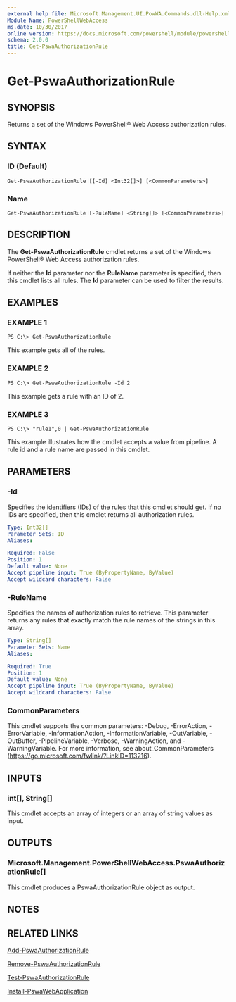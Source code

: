 ```yaml
---
external help file: Microsoft.Management.UI.PowWA.Commands.dll-Help.xml
Module Name: PowerShellWebAccess
ms.date: 10/30/2017
online version: https://docs.microsoft.com/powershell/module/powershellwebaccess/get-pswaauthorizationrule?view=windowsserver2012r2-ps&wt.mc_id=ps-gethelp
schema: 2.0.0
title: Get-PswaAuthorizationRule
---
```


# Get-PswaAuthorizationRule

## SYNOPSIS
Returns a set of the Windows PowerShell® Web Access authorization rules.

## SYNTAX

### ID (Default)
```
Get-PswaAuthorizationRule [[-Id] <Int32[]>] [<CommonParameters>]
```

### Name
```
Get-PswaAuthorizationRule [-RuleName] <String[]> [<CommonParameters>]
```

## DESCRIPTION
The **Get-PswaAuthorizationRule** cmdlet returns a set of the Windows PowerShell® Web Access authorization rules. 

If neither the **Id** parameter nor the **RuleName** parameter is specified, then this cmdlet lists all rules.
The **Id** parameter can be used to filter the results.

## EXAMPLES

### EXAMPLE 1
```
PS C:\> Get-PswaAuthorizationRule
```

This example gets all of the rules.

### EXAMPLE 2
```
PS C:\> Get-PswaAuthorizationRule -Id 2
```

This example gets a rule with an ID of 2.

### EXAMPLE 3
```
PS C:\> "rule1",0 | Get-PswaAuthorizationRule
```

This example illustrates how the cmdlet accepts a value from pipeline.
A rule id and a rule name are passed in this cmdlet.

## PARAMETERS

### -Id
Specifies the identifiers (IDs) of the rules that this cmdlet should get.
If no IDs are specified, then this cmdlet returns all authorization rules.

```yaml
Type: Int32[]
Parameter Sets: ID
Aliases: 

Required: False
Position: 1
Default value: None
Accept pipeline input: True (ByPropertyName, ByValue)
Accept wildcard characters: False
```

### -RuleName
Specifies the names of authorization rules to retrieve.
This parameter returns any rules that exactly match the rule names of the strings in this array.

```yaml
Type: String[]
Parameter Sets: Name
Aliases: 

Required: True
Position: 1
Default value: None
Accept pipeline input: True (ByPropertyName, ByValue)
Accept wildcard characters: False
```

### CommonParameters
This cmdlet supports the common parameters: -Debug, -ErrorAction, -ErrorVariable, -InformationAction, -InformationVariable, -OutVariable, -OutBuffer, -PipelineVariable, -Verbose, -WarningAction, and -WarningVariable. For more information, see about_CommonParameters (https://go.microsoft.com/fwlink/?LinkID=113216).

## INPUTS

### int[], String[]
This cmdlet accepts an array of integers or an array of string values as input.

## OUTPUTS

### Microsoft.Management.PowerShellWebAccess.PswaAuthorizationRule[]
This cmdlet produces a PswaAuthorizationRule object as output.

## NOTES

## RELATED LINKS

[Add-PswaAuthorizationRule](./Add-PswaAuthorizationRule.md)

[Remove-PswaAuthorizationRule](./Remove-PswaAuthorizationRule.md)

[Test-PswaAuthorizationRule](./Test-PswaAuthorizationRule.md)

[Install-PswaWebApplication](./Install-PswaWebApplication.md)

